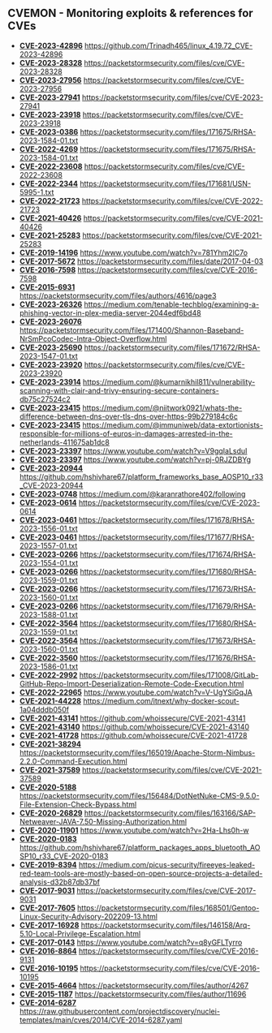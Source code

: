 ## CVEMON - Monitoring exploits & references for CVEs
- **[CVE-2023-42896](https://in.scanfactory.io/cvemon/CVE-2023-42896.html)** https://github.com/Trinadh465/linux_4.19.72_CVE-2023-42896
- **[CVE-2023-28328](https://in.scanfactory.io/cvemon/CVE-2023-28328.html)** https://packetstormsecurity.com/files/cve/CVE-2023-28328
- **[CVE-2023-27956](https://in.scanfactory.io/cvemon/CVE-2023-27956.html)** https://packetstormsecurity.com/files/cve/CVE-2023-27956
- **[CVE-2023-27941](https://in.scanfactory.io/cvemon/CVE-2023-27941.html)** https://packetstormsecurity.com/files/cve/CVE-2023-27941
- **[CVE-2023-23918](https://in.scanfactory.io/cvemon/CVE-2023-23918.html)** https://packetstormsecurity.com/files/cve/CVE-2023-23918
- **[CVE-2023-0386](https://in.scanfactory.io/cvemon/CVE-2023-0386.html)** https://packetstormsecurity.com/files/171675/RHSA-2023-1584-01.txt
- **[CVE-2022-4269](https://in.scanfactory.io/cvemon/CVE-2022-4269.html)** https://packetstormsecurity.com/files/171675/RHSA-2023-1584-01.txt
- **[CVE-2022-23608](https://in.scanfactory.io/cvemon/CVE-2022-23608.html)** https://packetstormsecurity.com/files/cve/CVE-2022-23608
- **[CVE-2022-2344](https://in.scanfactory.io/cvemon/CVE-2022-2344.html)** https://packetstormsecurity.com/files/171681/USN-5995-1.txt
- **[CVE-2022-21723](https://in.scanfactory.io/cvemon/CVE-2022-21723.html)** https://packetstormsecurity.com/files/cve/CVE-2022-21723
- **[CVE-2021-40426](https://in.scanfactory.io/cvemon/CVE-2021-40426.html)** https://packetstormsecurity.com/files/cve/CVE-2021-40426
- **[CVE-2021-25283](https://in.scanfactory.io/cvemon/CVE-2021-25283.html)** https://packetstormsecurity.com/files/cve/CVE-2021-25283
- **[CVE-2019-14196](https://in.scanfactory.io/cvemon/CVE-2019-14196.html)** https://www.youtube.com/watch?v=781Yhm2lC7o
- **[CVE-2017-5672](https://in.scanfactory.io/cvemon/CVE-2017-5672.html)** https://packetstormsecurity.com/files/date/2017-04-03
- **[CVE-2016-7598](https://in.scanfactory.io/cvemon/CVE-2016-7598.html)** https://packetstormsecurity.com/files/cve/CVE-2016-7598
- **[CVE-2015-6931](https://in.scanfactory.io/cvemon/CVE-2015-6931.html)** https://packetstormsecurity.com/files/authors/4616/page3
- **[CVE-2023-26326](https://in.scanfactory.io/cvemon/CVE-2023-26326.html)** https://medium.com/tenable-techblog/examining-a-phishing-vector-in-plex-media-server-2044edf6bd48
- **[CVE-2023-26076](https://in.scanfactory.io/cvemon/CVE-2023-26076.html)** https://packetstormsecurity.com/files/171400/Shannon-Baseband-NrSmPcoCodec-Intra-Object-Overflow.html
- **[CVE-2023-25690](https://in.scanfactory.io/cvemon/CVE-2023-25690.html)** https://packetstormsecurity.com/files/171672/RHSA-2023-1547-01.txt
- **[CVE-2023-23920](https://in.scanfactory.io/cvemon/CVE-2023-23920.html)** https://packetstormsecurity.com/files/cve/CVE-2023-23920
- **[CVE-2023-23914](https://in.scanfactory.io/cvemon/CVE-2023-23914.html)** https://medium.com/@kumarnikhil811/vulnerability-scanning-with-clair-and-trivy-ensuring-secure-containers-db75c27524c2
- **[CVE-2023-23415](https://in.scanfactory.io/cvemon/CVE-2023-23415.html)** https://medium.com/@niitwork0921/whats-the-difference-between-dns-over-tls-dns-over-https-99b279184c6c
- **[CVE-2023-23415](https://in.scanfactory.io/cvemon/CVE-2023-23415.html)** https://medium.com/@immuniweb/data-extortionists-responsible-for-millions-of-euros-in-damages-arrested-in-the-netherlands-411675ab1dc8
- **[CVE-2023-23397](https://in.scanfactory.io/cvemon/CVE-2023-23397.html)** https://www.youtube.com/watch?v=V9gqIaLsduI
- **[CVE-2023-23397](https://in.scanfactory.io/cvemon/CVE-2023-23397.html)** https://www.youtube.com/watch?v=pj-0RJZDBYg
- **[CVE-2023-20944](https://in.scanfactory.io/cvemon/CVE-2023-20944.html)** https://github.com/hshivhare67/platform_frameworks_base_AOSP10_r33_CVE-2023-20944
- **[CVE-2023-0748](https://in.scanfactory.io/cvemon/CVE-2023-0748.html)** https://medium.com/@karanrathore402/following
- **[CVE-2023-0614](https://in.scanfactory.io/cvemon/CVE-2023-0614.html)** https://packetstormsecurity.com/files/cve/CVE-2023-0614
- **[CVE-2023-0461](https://in.scanfactory.io/cvemon/CVE-2023-0461.html)** https://packetstormsecurity.com/files/171678/RHSA-2023-1556-01.txt
- **[CVE-2023-0461](https://in.scanfactory.io/cvemon/CVE-2023-0461.html)** https://packetstormsecurity.com/files/171677/RHSA-2023-1557-01.txt
- **[CVE-2023-0266](https://in.scanfactory.io/cvemon/CVE-2023-0266.html)** https://packetstormsecurity.com/files/171674/RHSA-2023-1554-01.txt
- **[CVE-2023-0266](https://in.scanfactory.io/cvemon/CVE-2023-0266.html)** https://packetstormsecurity.com/files/171680/RHSA-2023-1559-01.txt
- **[CVE-2023-0266](https://in.scanfactory.io/cvemon/CVE-2023-0266.html)** https://packetstormsecurity.com/files/171673/RHSA-2023-1560-01.txt
- **[CVE-2023-0266](https://in.scanfactory.io/cvemon/CVE-2023-0266.html)** https://packetstormsecurity.com/files/171679/RHSA-2023-1588-01.txt
- **[CVE-2022-3564](https://in.scanfactory.io/cvemon/CVE-2022-3564.html)** https://packetstormsecurity.com/files/171680/RHSA-2023-1559-01.txt
- **[CVE-2022-3564](https://in.scanfactory.io/cvemon/CVE-2022-3564.html)** https://packetstormsecurity.com/files/171673/RHSA-2023-1560-01.txt
- **[CVE-2022-3560](https://in.scanfactory.io/cvemon/CVE-2022-3560.html)** https://packetstormsecurity.com/files/171676/RHSA-2023-1586-01.txt
- **[CVE-2022-2992](https://in.scanfactory.io/cvemon/CVE-2022-2992.html)** https://packetstormsecurity.com/files/171008/GitLab-GitHub-Repo-Import-Deserialization-Remote-Code-Execution.html
- **[CVE-2022-22965](https://in.scanfactory.io/cvemon/CVE-2022-22965.html)** https://www.youtube.com/watch?v=V-UgYSiGqJA
- **[CVE-2021-44228](https://in.scanfactory.io/cvemon/CVE-2021-44228.html)** https://medium.com/itnext/why-docker-scout-1a04dddb050f
- **[CVE-2021-43141](https://in.scanfactory.io/cvemon/CVE-2021-43141.html)** https://github.com/whoissecure/CVE-2021-43141
- **[CVE-2021-43140](https://in.scanfactory.io/cvemon/CVE-2021-43140.html)** https://github.com/whoissecure/CVE-2021-43140
- **[CVE-2021-41728](https://in.scanfactory.io/cvemon/CVE-2021-41728.html)** https://github.com/whoissecure/CVE-2021-41728
- **[CVE-2021-38294](https://in.scanfactory.io/cvemon/CVE-2021-38294.html)** https://packetstormsecurity.com/files/165019/Apache-Storm-Nimbus-2.2.0-Command-Execution.html
- **[CVE-2021-37589](https://in.scanfactory.io/cvemon/CVE-2021-37589.html)** https://packetstormsecurity.com/files/cve/CVE-2021-37589
- **[CVE-2020-5188](https://in.scanfactory.io/cvemon/CVE-2020-5188.html)** https://packetstormsecurity.com/files/156484/DotNetNuke-CMS-9.5.0-File-Extension-Check-Bypass.html
- **[CVE-2020-26829](https://in.scanfactory.io/cvemon/CVE-2020-26829.html)** https://packetstormsecurity.com/files/163166/SAP-Netweaver-JAVA-7.50-Missing-Authorization.html
- **[CVE-2020-11901](https://in.scanfactory.io/cvemon/CVE-2020-11901.html)** https://www.youtube.com/watch?v=2Ha-Lhs0h-w
- **[CVE-2020-0183](https://in.scanfactory.io/cvemon/CVE-2020-0183.html)** https://github.com/hshivhare67/platform_packages_apps_bluetooth_AOSP10_r33_CVE-2020-0183
- **[CVE-2019-8394](https://in.scanfactory.io/cvemon/CVE-2019-8394.html)** https://medium.com/picus-security/fireeyes-leaked-red-team-tools-are-mostly-based-on-open-source-projects-a-detailed-analysis-d32b87db37bf
- **[CVE-2017-9031](https://in.scanfactory.io/cvemon/CVE-2017-9031.html)** https://packetstormsecurity.com/files/cve/CVE-2017-9031
- **[CVE-2017-7605](https://in.scanfactory.io/cvemon/CVE-2017-7605.html)** https://packetstormsecurity.com/files/168501/Gentoo-Linux-Security-Advisory-202209-13.html
- **[CVE-2017-16928](https://in.scanfactory.io/cvemon/CVE-2017-16928.html)** https://packetstormsecurity.com/files/146158/Arq-5.10-Local-Privilege-Escalation.html
- **[CVE-2017-0143](https://in.scanfactory.io/cvemon/CVE-2017-0143.html)** https://www.youtube.com/watch?v=q8yGFLTyrro
- **[CVE-2016-8864](https://in.scanfactory.io/cvemon/CVE-2016-8864.html)** https://packetstormsecurity.com/files/cve/CVE-2016-9131
- **[CVE-2016-10195](https://in.scanfactory.io/cvemon/CVE-2016-10195.html)** https://packetstormsecurity.com/files/cve/CVE-2016-10195
- **[CVE-2015-4664](https://in.scanfactory.io/cvemon/CVE-2015-4664.html)** https://packetstormsecurity.com/files/author/4267
- **[CVE-2015-1187](https://in.scanfactory.io/cvemon/CVE-2015-1187.html)** https://packetstormsecurity.com/files/author/11696
- **[CVE-2014-6287](https://in.scanfactory.io/cvemon/CVE-2014-6287.html)** https://raw.githubusercontent.com/projectdiscovery/nuclei-templates/main/cves/2014/CVE-2014-6287.yaml
